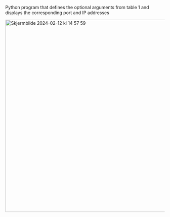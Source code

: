 Python program that defines the optional arguments from table 1 and displays the corresponding port and
IP addresses

<img width="608" alt="Skjermbilde 2024-02-12 kl  14 57 59" src="https://github.com/Suzanemh/argparseModule/assets/91255185/f982a64f-2054-458e-84bc-27b4579408a6">
